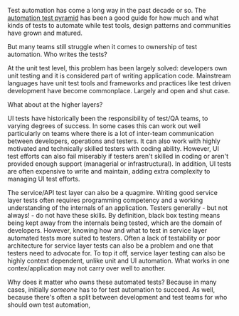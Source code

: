 Test automation has come a long way in the past decade or so. The [automation test pyramid](http://blog.goneopen.com/2010/08/test-automation-pyramid-review/) has been a good guide for how much and what kinds of tests to automate while test tools, design patterns and communities have grown and matured. 

But many teams still struggle when it comes to ownership of test automation. Who writes the tests? 

At the unit test level, this problem has been largely solved: developers own unit testing and it is considered part of writing application code. Mainstream languages have unit test tools and frameworks and practices like test driven development have become commonplace. Largely and open and shut case. 

What about at the higher layers? 

UI tests have historically been the responsibility of test/QA teams, to varying degrees of success. In some cases this can work out well particularly on teams where there is a lot of inter-team communication between developers, operations and testers. It can also work with highly motivated and technically skilled testers with coding ability. However, UI test efforts can also fail miserably if testers aren't skilled in coding or aren't provided enough support (managerial or infrastructural). In addition, UI tests are often expensive to write and maintain, adding extra complexity to managing UI test efforts. 

The service/API test layer can also be a quagmire. Writing good service layer tests often requires programming competency and a working understanding of the internals of an application. Testers generally - but not always! - do not have these skills. By definition, black box testing means being kept away from the internals being tested, which are the domain of developers. However, knowing how and what to test in service layer automated tests more suited to testers. Often a lack of testability or poor architecture for service layer tests can also be a problem and one that testers need to advocate for. To top it off, service layer testing can also be highly context dependent, unlike unit and UI automation. What works in one contex/application may not carry over well to another. 

Why does it matter who owns these automated tests? Because in many cases, initially _someone_ has to for test automation to succeed. As well, because there's often a split between development and test teams for who should own test automation, 